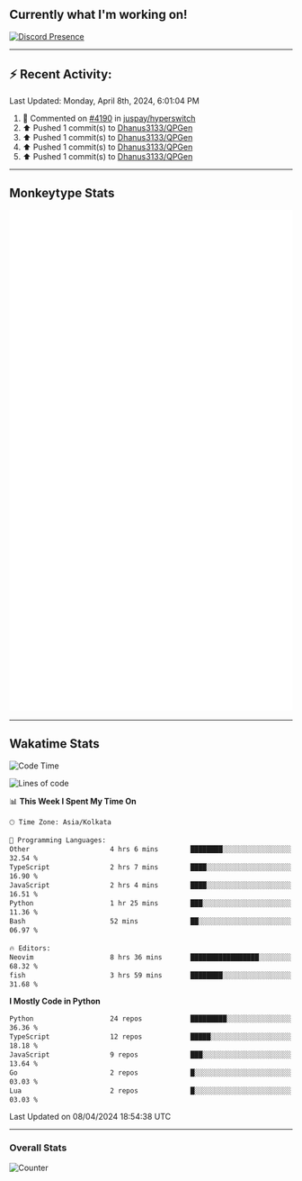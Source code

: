 ## Currently what I'm working on!
[![Discord Presence](https://lanyard.cnrad.dev/api/534981034400284712)](https://discord.com/users/534981034400284712)

---

## :zap: Recent Activity:
<!--RECENT_ACTIVITY:last_update-->
Last Updated: Monday, April 8th, 2024, 6:01:04 PM
<!--RECENT_ACTIVITY:last_update_end-->
<!--RECENT_ACTIVITY:start-->
1. 💬 Commented on [#4190](https://github.com/juspay/hyperswitch/pull/4190#issuecomment-2036205856) in [juspay/hyperswitch](https://github.com/juspay/hyperswitch)<br>
2. ⬆️ Pushed 1 commit(s) to [Dhanus3133/QPGen](https://github.com/Dhanus3133/QPGen)<br>
3. ⬆️ Pushed 1 commit(s) to [Dhanus3133/QPGen](https://github.com/Dhanus3133/QPGen)<br>
4. ⬆️ Pushed 1 commit(s) to [Dhanus3133/QPGen](https://github.com/Dhanus3133/QPGen)<br>
5. ⬆️ Pushed 1 commit(s) to [Dhanus3133/QPGen](https://github.com/Dhanus3133/QPGen)<br>
<!--RECENT_ACTIVITY:end-->

---

## Monkeytype Stats
<a href="https://monkeytype.com/profile/dhanus">
  <img src="https://raw.githubusercontent.com/Dhanus3133/Dhanus3133/monkeytype/monkeytype-lbpb.svg" alt="Monkeytype Profile" />
</a>

---

## Wakatime Stats
<!--START_SECTION:waka-->
![Code Time](http://img.shields.io/badge/Code%20Time-1%2C776%20hrs%205%20mins-blue)

![Lines of code](https://img.shields.io/badge/From%20Hello%20World%20I%27ve%20Written-4.9%20million%20lines%20of%20code-blue)

📊 **This Week I Spent My Time On** 

```text
🕑︎ Time Zone: Asia/Kolkata

💬 Programming Languages: 
Other                    4 hrs 6 mins        ████████░░░░░░░░░░░░░░░░░   32.54 % 
TypeScript               2 hrs 7 mins        ████░░░░░░░░░░░░░░░░░░░░░   16.90 % 
JavaScript               2 hrs 4 mins        ████░░░░░░░░░░░░░░░░░░░░░   16.51 % 
Python                   1 hr 25 mins        ███░░░░░░░░░░░░░░░░░░░░░░   11.36 % 
Bash                     52 mins             ██░░░░░░░░░░░░░░░░░░░░░░░   06.97 % 

🔥 Editors: 
Neovim                   8 hrs 36 mins       █████████████████░░░░░░░░   68.32 % 
fish                     3 hrs 59 mins       ████████░░░░░░░░░░░░░░░░░   31.68 % 
```

**I Mostly Code in Python** 

```text
Python                   24 repos            █████████░░░░░░░░░░░░░░░░   36.36 % 
TypeScript               12 repos            █████░░░░░░░░░░░░░░░░░░░░   18.18 % 
JavaScript               9 repos             ███░░░░░░░░░░░░░░░░░░░░░░   13.64 % 
Go                       2 repos             █░░░░░░░░░░░░░░░░░░░░░░░░   03.03 % 
Lua                      2 repos             █░░░░░░░░░░░░░░░░░░░░░░░░   03.03 % 
```




 Last Updated on 08/04/2024 18:54:38 UTC
<!--END_SECTION:waka-->
---

### Overall Stats

<img src="https://moe-counter.glitch.me/get/@Dhanus3133?theme=asoul" alt="Counter" />
